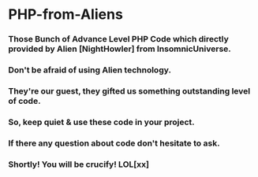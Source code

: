 # PHP-from-Aliens
###  Those Bunch of Advance Level PHP Code which directly provided by Alien [NightHowler] from InsomnicUniverse.
###  Don't be afraid of using Alien technology.
###  They're our guest, they gifted us something outstanding level of code.
###  So, keep quiet & use these code in your project.
###  If there any question about code don't hesitate to ask.
###  Shortly! You will be crucify! LOL[xx]
